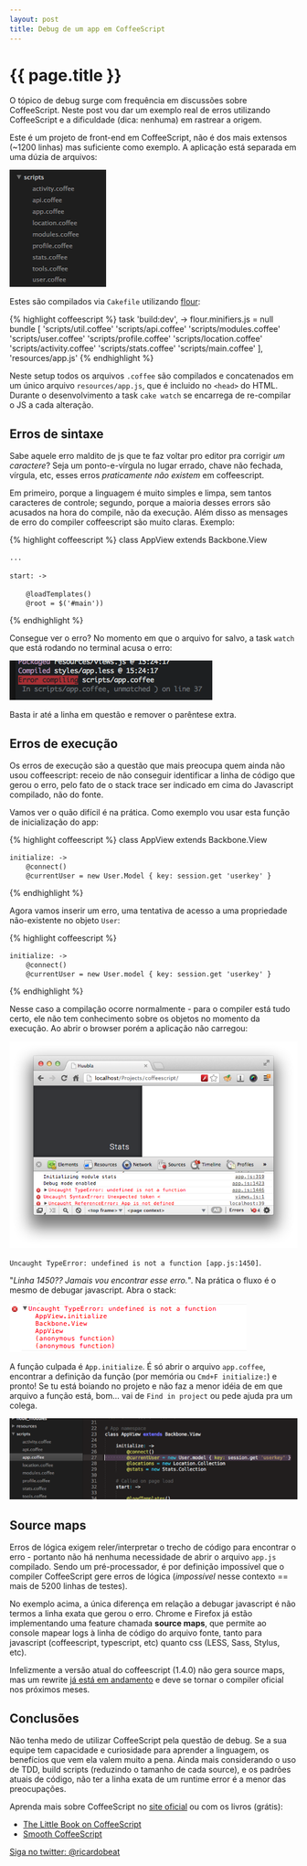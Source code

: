 ```yaml
---
layout: post
title: Debug de um app em CoffeeScript
---
```


{{ page.title }}
================

O tópico de debug surge com frequência em discussões sobre CoffeeScript. Neste post vou dar um exemplo real de erros utilizando CoffeeScript e a dificuldade (dica: nenhuma) em rastrear a origem.

Este é um projeto de front-end em CoffeeScript, não é dos mais extensos (~1200 linhas) mas suficiente como exemplo. A aplicação está separada em uma dúzia de arquivos:

![Estrutura de arquivos coffeescript](/images/debug-projeto.png)

Estes são compilados via `Cakefile` utilizando [flour](http://ricardobeat.github.com/cake-flour):

{% highlight coffeescript %}
task 'build:dev', ->
    flour.minifiers.js = null
    bundle [
        'scripts/util.coffee'
        'scripts/api.coffee'
        'scripts/modules.coffee'
        'scripts/user.coffee'
        'scripts/profile.coffee'
        'scripts/location.coffee'
        'scripts/activity.coffee'
        'scripts/stats.coffee'
        'scripts/main.coffee'
    ], 'resources/app.js'
{% endhighlight %}

Neste setup todos os arquivos `.coffee` são compilados e concatenados em um único arquivo `resources/app.js`, que é incluido no `<head>` do HTML. Durante o desenvolvimento a task `cake watch` se encarrega de re-compilar o JS a cada alteração.

Erros de sintaxe
----------------

Sabe aquele erro maldito de js que te faz voltar pro editor pra corrigir *um caractere*? Seja um ponto-e-vírgula no lugar errado, chave não fechada, vírgula, etc, esses erros *praticamente não existem* em coffeescript.

Em primeiro, porque a linguagem é muito simples e limpa, sem tantos caracteres de controle; segundo, porque a maioria desses errors são acusados na hora do compile, não da execução. Além disso as mensages de erro do compiler coffeescript são muito claras. Exemplo:

{% highlight coffeescript %}
class AppView extends Backbone.View

    ...

    start: ->

        @loadTemplates()
        @root = $('#main'))

{% endhighlight %}

Consegue ver o erro? No momento em que o arquivo for salvo, a task `watch` que está rodando no terminal acusa o erro:

![Erro de compilação](/images/debug-compile-error.png)

Basta ir até a linha em questão e remover o parêntese extra.

Erros de execução
-----------------

Os erros de execução são a questão que mais preocupa quem ainda não usou coffeescript: receio de não conseguir identificar a linha de código que gerou o erro, pelo fato de o stack trace ser indicado em cima do Javascript compilado, não do fonte.

Vamos ver o quão difícil é na prática. Como exemplo vou usar esta função de inicialização do app:

{% highlight coffeescript %}
class AppView extends Backbone.View

    initialize: ->
        @connect()
        @currentUser = new User.Model { key: session.get 'userkey' }

{% endhighlight %}

Agora vamos inserir um erro, uma tentativa de acesso a uma propriedade não-existente no objeto `User`:

{% highlight coffeescript %}

    initialize: ->
        @connect()
        @currentUser = new User.model { key: session.get 'userkey' }

{% endhighlight %}

Nesse caso a compilação ocorre normalmente - para o compiler está tudo certo, ele não tem conhecimento sobre os objetos no momento da execução. Ao abrir o browser porém a aplicação não carregou:

![Tela branca](/images/debug-blank.png)

`Uncaught TypeError: undefined is not a function [app.js:1450]`.

"*Linha 1450?? Jamais vou encontrar esse erro.*". Na prática o fluxo é o mesmo de debugar javascript. Abra o stack:

![Stack trace](/images/debug-stack.png)

A função culpada é `App.initialize`. É só abrir o arquivo `app.coffee`, encontrar a definição da função (por memória ou `Cmd+F initialize:`) e pronto! Se tu está boiando no projeto e não faz a menor idéia de em que arquivo a função está, bom... vai de `Find in project` ou pede ajuda pra um colega.

![Tela branca](/images/debug-file.png)

Source maps
-----------

Erros de lógica exigem reler/interpretar o trecho de código para encontrar o erro - portanto não há nenhuma necessidade de abrir o arquivo `app.js` compilado. Sendo um pré-processador, é por definição impossível que o compiler CoffeeScript gere erros de lógica (*impossível* nesse contexto == mais de 5200 linhas de testes). 

No exemplo acima, a única diferença em relação a debugar javascript é não termos a linha exata que gerou o erro. Chrome e Firefox já estão implementando uma feature chamada **source maps**, que permite ao console mapear logs à linha de código do arquivo fonte, tanto para javascript (coffeescript, typescript, etc) quanto css (LESS, Sass, Stylus, etc).

Infelizmente a versão atual do coffeescript (1.4.0) não gera source maps, mas um rewrite [já está em andamento](https://github.com/michaelficarra/CoffeeScriptRedux) e deve se tornar o compiler oficial nos próximos meses.

Conclusões
----------

Não tenha medo de utilizar CoffeeScript pela questão de debug. Se a sua equipe tem capacidade e curiosidade para aprender a linguagem, os benefícios que vem ela valem muito a pena. Ainda mais considerando o uso de TDD, build scripts (reduzindo o tamanho de cada source), e os padrões atuais de código, não ter a linha exata de um runtime error é a menor das preocupações.

Aprenda mais sobre CoffeeScript no [site oficial](http://coffeescript.org) ou com os livros (grátis):

- [The Little Book on CoffeeScript](http://arcturo.github.com/library/coffeescript/)
- [Smooth CoffeeScript](http://autotelicum.github.com/Smooth-CoffeeScript/interactive/interactive-coffeescript.html)

[Siga no twitter: @ricardobeat](http://twitter.com/ricardobeat)
